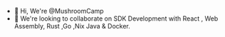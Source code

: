 - 👋 Hi, We're @MushroomCamp
- 👀 We're looking to collaborate on SDK Development with React , Web Assembly, Rust ,Go ,Nix  Java & Docker.


<!---
MushroomCamp/MushroomCamp is a ✨ special ✨ repository because its `README.md` (this file) appears on your GitHub profile.
You can click the Preview link to take a look at your changes.
--->
